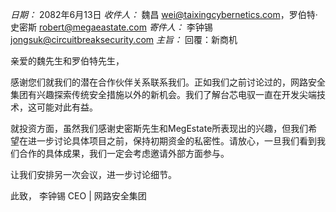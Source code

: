 _日期：_ 2082年6月13日
_收件人：_ 魏昌 <wei@taixingcybernetics.com>，罗伯特·史密斯 <robert@megaeastate.com>
_寄件人：_ 李钟锡 <jongsuk@circuitbreaksecurity.com>
_主旨：_ 回覆：新商机

亲爱的魏先生和罗伯特先生，

感谢您们就我们的潜在合作伙伴关系联系我们。正如我们之前讨论过的，网路安全集团有兴趣探索传统安全措施以外的新机会。我们了解台芯电驭一直在开发尖端技术，这可能对此有益。

就投资方面，虽然我们感谢史密斯先生和MegEstate所表现出的兴趣，但我们希望在进一步讨论具体项目之前，保持初期资金的私密性。请放心，一旦我们看到我们合作的具体成果，我们一定会考虑邀请外部方面参与。

让我们安排另一次会议，进一步讨论细节。

此致，
李钟锡
CEO | 网路安全集团
